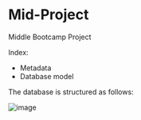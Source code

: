 # Mid-Project
Middle Bootcamp Project

Index:
- Metadata
- Database model




The database is structured as follows:

![image](https://user-images.githubusercontent.com/99433862/197340411-98f42bd8-f4ac-4fc7-8e28-35f35ca2d138.png)
